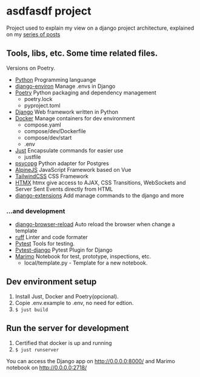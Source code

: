 # asdfasdf project

Project used to explain my view on a django project architecture, explained on my [series of posts](https://dev.to/pcampos119104/django-project-setup-part-1-2e7a)

## Tools, libs, etc. Some time related files.

Versions on Poetry.

- [Python](https://www.python.org/) Programming languange
- [django-environ](https://django-environ.readthedocs.io) Manage .envs in Django
- [Poetry](https://python-poetry.org/) Python packaging and dependency management
    - poetry.lock
    - pyproject.toml
- [Django](https://www.djangoproject.com/) Web framework written in Python
- [Docker](https://www.docker.com/) Manage containers for dev environment
    - compose.yaml
    - compose/dev/Dockerfile
    - compose/dev/start
    - .env
- [Just](https://just.systems/) Encapsulate commands for easier use
    - justfile
- [psycopg](https://www.psycopg.org/) Python adapter for Postgres
- [AlpineJS](https://alpinejs.dev/) JavaScript Framework based on Vue
- [TailwindCSS](https://tailwindcss.com/) CSS Framework
- [HTMX](https://htmx.org/) htmx give access to AJAX, CSS Transitions, WebSockets and Server Sent Events directly from HTML
- [django-extensions](https://django-extensions.readthedocs.io/en/latest/) Add manage commands to the django and more 

### ...and development

- [django-browser-reload](https://github.com/adamchainz/django-browser-reload) Auto reload the browser when change a template 
- [ruff](https://docs.astral.sh/ruff/) Linter and code formater 
- [Pytest](https://docs.pytest.org/en/8.0.x/) Tools for testing.
- [Pytest-django](https://pytest-django.readthedocs.io/en/latest/) Pytest Plugin for Django
- [Marimo](https://marimo.io/) Notebook for test, prototype, inspections, etc.
  - local/template.py - Template for a new notebook.
## Dev environment setup

1. Install Just, Docker and Poetry(opcional).
2. Copie .env.example to .env, no need for edtion. 
3. `$ just build`

## Run the server for development

1. Certified that docker is up and running
2. `$ just runserver`

You can access the Django app on http://0.0.0.0:8000/ and Marimo notebook on http://0.0.0.0:2718/
 
